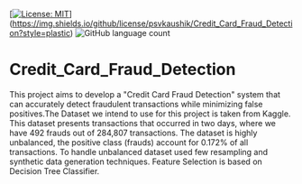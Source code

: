[[![License: MIT](https://img.shields.io/badge/License-MIT-brightgreen.svg)](https://opensource.org/licenses/MIT)](https://img.shields.io/github/license/psvkaushik/Credit_Card_Fraud_Detection?style=plastic)  ![GitHub language count](https://img.shields.io/github/languages/count/psvkaushik/Credit_Card_Fraud_Detection?style=plastic)







# Credit_Card_Fraud_Detection

This project aims to develop a "Credit Card Fraud Detection" system that can accurately detect fraudulent transactions while minimizing false positives.The Dataset we intend to use for this project is taken from Kaggle. This dataset presents transactions that occurred in two days, where we have 492 frauds out of 284,807 transactions. The dataset is highly unbalanced, the positive class (frauds) account for 0.172% of all transactions. To handle unbalanced dataset used few resampling and synthetic data generation techniques. Feature Selection is based on Decision Tree Classifier.



